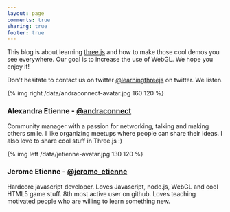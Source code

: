 ```yaml
---
layout: page
comments: true
sharing: true
footer: true
---
```


This blog is about learning [three.js](https://github.com/mrdoob/three.js/)
and how to make those cool demos you see everywhere. Our goal is to increase the
use of WebGL. We hope you enjoy it!

Don't hesitate to contact us on twitter [@learningthreejs](http://learningthreejs.com) on twitter.
We listen.

{% img right /data/andraconnect-avatar.jpg 160 120  %}

### Alexandra Etienne - [@andraconnect](http://twitter.com/andraconnect)

Community manager with a passion for networking, talking and making others smile. I like organizing meetups where people can share their ideas. I also love to share cool stuff in Three.js :)

{% img left /data/jetienne-avatar.jpg 130 120 %}

### Jerome Etienne - [@jerome_etienne](http://twitter.com/jeromeetienne)

Hardcore javascript developer. 
Loves Javascript, node.js, WebGL and cool HTML5 game stuff.
8th most active user on github.
Loves teaching motivated people who are willing to learn something new.
